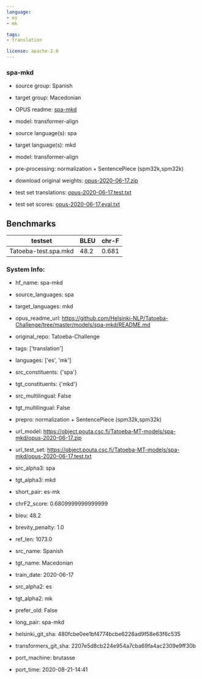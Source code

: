 ```yaml
---
language: 
- es
- mk

tags:
- translation

license: apache-2.0
---
```


### spa-mkd

* source group: Spanish 
* target group: Macedonian 
*  OPUS readme: [spa-mkd](https://github.com/Helsinki-NLP/Tatoeba-Challenge/tree/master/models/spa-mkd/README.md)

*  model: transformer-align
* source language(s): spa
* target language(s): mkd
* model: transformer-align
* pre-processing: normalization + SentencePiece (spm32k,spm32k)
* download original weights: [opus-2020-06-17.zip](https://object.pouta.csc.fi/Tatoeba-MT-models/spa-mkd/opus-2020-06-17.zip)
* test set translations: [opus-2020-06-17.test.txt](https://object.pouta.csc.fi/Tatoeba-MT-models/spa-mkd/opus-2020-06-17.test.txt)
* test set scores: [opus-2020-06-17.eval.txt](https://object.pouta.csc.fi/Tatoeba-MT-models/spa-mkd/opus-2020-06-17.eval.txt)

## Benchmarks

| testset               | BLEU  | chr-F |
|-----------------------|-------|-------|
| Tatoeba-test.spa.mkd 	| 48.2 	| 0.681 |


### System Info: 
- hf_name: spa-mkd

- source_languages: spa

- target_languages: mkd

- opus_readme_url: https://github.com/Helsinki-NLP/Tatoeba-Challenge/tree/master/models/spa-mkd/README.md

- original_repo: Tatoeba-Challenge

- tags: ['translation']

- languages: ['es', 'mk']

- src_constituents: {'spa'}

- tgt_constituents: {'mkd'}

- src_multilingual: False

- tgt_multilingual: False

- prepro:  normalization + SentencePiece (spm32k,spm32k)

- url_model: https://object.pouta.csc.fi/Tatoeba-MT-models/spa-mkd/opus-2020-06-17.zip

- url_test_set: https://object.pouta.csc.fi/Tatoeba-MT-models/spa-mkd/opus-2020-06-17.test.txt

- src_alpha3: spa

- tgt_alpha3: mkd

- short_pair: es-mk

- chrF2_score: 0.6809999999999999

- bleu: 48.2

- brevity_penalty: 1.0

- ref_len: 1073.0

- src_name: Spanish

- tgt_name: Macedonian

- train_date: 2020-06-17

- src_alpha2: es

- tgt_alpha2: mk

- prefer_old: False

- long_pair: spa-mkd

- helsinki_git_sha: 480fcbe0ee1bf4774bcbe6226ad9f58e63f6c535

- transformers_git_sha: 2207e5d8cb224e954a7cba69fa4ac2309e9ff30b

- port_machine: brutasse

- port_time: 2020-08-21-14:41